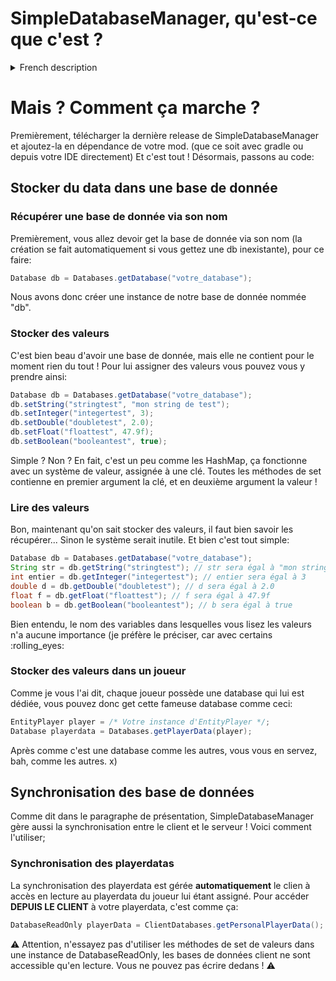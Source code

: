 # SimpleDatabaseManager, qu'est-ce que c'est ?

<details>
  <summary>French description</summary>
SimpleDatabaseManager est, avant-tout une lib pour vous les développeurs de mod minecraft !
La sauvegarde de données persistantes n'est pas une tâche facile, si vous débutez, vous savez de quoi je parle !
Si vous créez une variable à laquelle vous assignez une valeur, quand vous relancerez votre jeu, elle aura été reinitialisée.
Et bien justement SimpleDatabaseManager contre ce souci en proposant un système de gestion de data dans les joueurs (chaque joueur à une base de donnée assignée) ainsi qu'un système de base de données auxquelles vous pouvez accéder avec leur nom!
Dans ces "base de données" vous pouvez stocker des integers, des doubles, des floats, des string, ainsi que des boolan ! Et bien entendu ces données sont persistantes, SimpleDatabaseManager s'occupe de tout !
En plus d'ajouter un système de base de données persistantes, SimpleDatabaseManager ne s'arrête pas là, il permet aussi de synchroniser le data d'un joueur, avec celui-ci. 
Dès lors le client pourra avoir l'accès en lecture à toutes les données présentes dans la base de données lui étant assignée. 
Vous pouvez aussi choisir de partager certaines base de donnée (en lecture seulement) avec des EntityPlayer de votre choix.
En résumé, SimpleDatabaseManager est une lib permettant de stocker facilement des données persistantes, mais aussi de les synchroniser entre le server et le client.
</details>


# Mais ? Comment ça marche ?
Premièrement, télécharger la dernière release de SimpleDatabaseManager et ajoutez-la en dépendance de votre mod. (que ce soit avec gradle ou depuis votre IDE directement)
Et c'est tout ! Désormais, passons au code:

## Stocker du data dans une base de donnée
### Récupérer une base de donnée via son nom
Premièrement, vous allez devoir get la base de donnée via son nom (la création se fait automatiquement si vous gettez une db inexistante), pour ce faire:
```JAVA
Database db = Databases.getDatabase("votre_database");
```
Nous avons donc créer une instance de notre base de donnée nommée "db".
### Stocker des valeurs
C'est bien beau d'avoir une base de donnée, mais elle ne contient pour le moment rien du tout !
Pour lui assigner des valeurs vous pouvez vous y prendre ainsi:
```JAVA
Database db = Databases.getDatabase("votre_database");
db.setString("stringtest", "mon string de test");
db.setInteger("integertest", 3);
db.setDouble("doubletest", 2.0);
db.setFloat("floattest", 47.9f);
db.setBoolean("booleantest", true);
```
Simple ? Non ?
En fait, c'est un peu comme les HashMap, ça fonctionne avec un système de valeur, assignée à une clé.
Toutes les méthodes de set contienne en premier argument la clé, et en deuxième argument la valeur ! 
### Lire des valeurs
Bon, maintenant qu'on sait stocker des valeurs, il faut bien savoir les récupérer... Sinon le système serait inutile.
Et bien c'est tout simple:
```JAVA
Database db = Databases.getDatabase("votre_database");
String str = db.getString("stringtest"); // str sera égal à "mon string de test"
int entier = db.getInteger("integertest"); // entier sera égal à 3
double d = db.getDouble("doubletest"); // d sera égal à 2.0
float f = db.getFloat("floattest"); // f sera égal à 47.9f
boolean b = db.getBoolean("booleantest"); // b sera égal à true
```
Bien entendu, le nom des variables dans lesquelles vous lisez les valeurs n'a aucune importance (je préfère le préciser, car avec certains :rolling_eyes:
### Stocker des valeurs dans un joueur
Comme je vous l'ai dit, chaque joueur possède une database qui lui est dédiée, vous pouvez donc get cette fameuse database comme ceci:
```JAVA
EntityPlayer player = /* Votre instance d'EntityPlayer */;
Database playerdata = Databases.getPlayerData(player);
```
Après comme c'est une database comme les autres, vous vous en servez, bah, comme les autres. x)
## Synchronisation des base de données
Comme dit dans le paragraphe de présentation, SimpleDatabaseManager gère aussi la synchronisation entre le client et le serveur !
Voici comment l'utiliser;
### Synchronisation des playerdatas
La synchronisation des playerdata est gérée **automatiquement** le clien à accès en lecture au playerdata du joueur lui étant assigné.
Pour accéder **DEPUIS LE CLIENT** à votre playerdata, c'est comme ça:
```JAVA
DatabaseReadOnly playerData = ClientDatabases.getPersonalPlayerData();
```
:warning: Attention, n'essayez pas d'utiliser les méthodes de set de valeurs dans une instance de DatabaseReadOnly, les bases de données client ne sont accessible qu'en lecture. Vous ne pouvez pas écrire dedans ! :warning:
